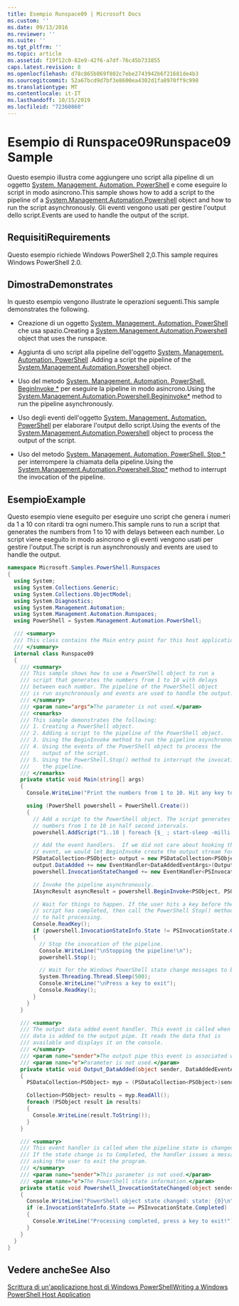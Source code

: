 ```yaml
---
title: Esempio Runspace09 | Microsoft Docs
ms.custom: ''
ms.date: 09/13/2016
ms.reviewer: ''
ms.suite: ''
ms.tgt_pltfrm: ''
ms.topic: article
ms.assetid: f19f12c0-82e9-42f6-a7df-76c45b733855
caps.latest.revision: 8
ms.openlocfilehash: d78c865b869f802c7ebe2743942b6f21681de4b3
ms.sourcegitcommit: 52a67bcd9d7bf3e8600ea4302d1fa8970ff9c998
ms.translationtype: MT
ms.contentlocale: it-IT
ms.lasthandoff: 10/15/2019
ms.locfileid: "72360860"
---
```

# <a name="runspace09-sample"></a><span data-ttu-id="2191c-102">Esempio di Runspace09</span><span class="sxs-lookup"><span data-stu-id="2191c-102">Runspace09 Sample</span></span>

<span data-ttu-id="2191c-103">Questo esempio illustra come aggiungere uno script alla pipeline di un oggetto [System. Management. Automation. PowerShell](/dotnet/api/system.management.automation.powershell) e come eseguire lo script in modo asincrono.</span><span class="sxs-lookup"><span data-stu-id="2191c-103">This sample shows how to add a script to the pipeline of a [System.Management.Automation.Powershell](/dotnet/api/system.management.automation.powershell) object and how to run the script asynchronously.</span></span> <span data-ttu-id="2191c-104">Gli eventi vengono usati per gestire l'output dello script.</span><span class="sxs-lookup"><span data-stu-id="2191c-104">Events are used to handle the output of the script.</span></span>

## <a name="requirements"></a><span data-ttu-id="2191c-105">Requisiti</span><span class="sxs-lookup"><span data-stu-id="2191c-105">Requirements</span></span>

<span data-ttu-id="2191c-106">Questo esempio richiede Windows PowerShell 2,0.</span><span class="sxs-lookup"><span data-stu-id="2191c-106">This sample requires Windows PowerShell 2.0.</span></span>

## <a name="demonstrates"></a><span data-ttu-id="2191c-107">Dimostra</span><span class="sxs-lookup"><span data-stu-id="2191c-107">Demonstrates</span></span>

<span data-ttu-id="2191c-108">In questo esempio vengono illustrate le operazioni seguenti.</span><span class="sxs-lookup"><span data-stu-id="2191c-108">This sample demonstrates the following.</span></span>

- <span data-ttu-id="2191c-109">Creazione di un oggetto [System. Management. Automation. PowerShell](/dotnet/api/system.management.automation.powershell) che usa spazio.</span><span class="sxs-lookup"><span data-stu-id="2191c-109">Creating a [System.Management.Automation.Powershell](/dotnet/api/system.management.automation.powershell) object that uses the runspace.</span></span>

- <span data-ttu-id="2191c-110">Aggiunta di uno script alla pipeline dell'oggetto [System. Management. Automation. PowerShell](/dotnet/api/system.management.automation.powershell) .</span><span class="sxs-lookup"><span data-stu-id="2191c-110">Adding a script the pipeline of the [System.Management.Automation.Powershell](/dotnet/api/system.management.automation.powershell) object.</span></span>

- <span data-ttu-id="2191c-111">Uso del metodo [System. Management. Automation. PowerShell. BeginInvoke \*](/dotnet/api/System.Management.Automation.PowerShell.BeginInvoke) per eseguire la pipeline in modo asincrono.</span><span class="sxs-lookup"><span data-stu-id="2191c-111">Using the [System.Management.Automation.Powershell.Begininvoke\*](/dotnet/api/System.Management.Automation.PowerShell.BeginInvoke) method to run the pipeline asynchronously.</span></span>

- <span data-ttu-id="2191c-112">Uso degli eventi dell'oggetto [System. Management. Automation. PowerShell](/dotnet/api/system.management.automation.powershell) per elaborare l'output dello script.</span><span class="sxs-lookup"><span data-stu-id="2191c-112">Using the events of the [System.Management.Automation.Powershell](/dotnet/api/system.management.automation.powershell) object to process the output of the script.</span></span>

- <span data-ttu-id="2191c-113">Uso del metodo [System. Management. Automation. PowerShell. Stop \*](/dotnet/api/System.Management.Automation.PowerShell.Stop) per interrompere la chiamata della pipeline.</span><span class="sxs-lookup"><span data-stu-id="2191c-113">Using the [System.Management.Automation.Powershell.Stop\*](/dotnet/api/System.Management.Automation.PowerShell.Stop) method to interrupt the invocation of the pipeline.</span></span>

## <a name="example"></a><span data-ttu-id="2191c-114">Esempio</span><span class="sxs-lookup"><span data-stu-id="2191c-114">Example</span></span>

<span data-ttu-id="2191c-115">Questo esempio viene eseguito per eseguire uno script che genera i numeri da 1 a 10 con ritardi tra ogni numero.</span><span class="sxs-lookup"><span data-stu-id="2191c-115">This sample runs to run a script that generates the numbers from 1 to 10 with delays between each number.</span></span> <span data-ttu-id="2191c-116">Lo script viene eseguito in modo asincrono e gli eventi vengono usati per gestire l'output.</span><span class="sxs-lookup"><span data-stu-id="2191c-116">The script is run asynchronously and events are used to handle the output.</span></span>

```csharp
namespace Microsoft.Samples.PowerShell.Runspaces
{
  using System;
  using System.Collections.Generic;
  using System.Collections.ObjectModel;
  using System.Diagnostics;
  using System.Management.Automation;
  using System.Management.Automation.Runspaces;
  using PowerShell = System.Management.Automation.PowerShell;

  /// <summary>
  /// This class contains the Main entry point for this host application.
  /// </summary>
  internal class Runspace09
  {
    /// <summary>
    /// This sample shows how to use a PowerShell object to run a
    /// script that generates the numbers from 1 to 10 with delays
    /// between each number. The pipeline of the PowerShell object
    /// is run asynchronously and events are used to handle the output.
    /// </summary>
    /// <param name="args">The parameter is not used.</param>
    /// <remarks>
    /// This sample demonstrates the following:
    /// 1. Creating a PowerShell object.
    /// 2. Adding a script to the pipeline of the PowerShell object.
    /// 3. Using the BeginInvoke method to run the pipeline asynchronously.
    /// 4. Using the events of the PowerShell object to process the
    ///    output of the script.
    /// 5. Using the PowerShell.Stop() method to interrupt the invocation of
    ///    the pipeline.
    /// </remarks>
    private static void Main(string[] args)
    {
      Console.WriteLine("Print the numbers from 1 to 10. Hit any key to halt processing\n");

      using (PowerShell powershell = PowerShell.Create())
      {
        // Add a script to the PowerShell object. The script generates the
        // numbers from 1 to 10 in half second intervals.
        powershell.AddScript("1..10 | foreach {$_ ; start-sleep -milli 500}");

        // Add the event handlers.  If we did not care about hooking the DataAdded
        // event, we would let BeginInvoke create the output stream for us.
        PSDataCollection<PSObject> output = new PSDataCollection<PSObject>();
        output.DataAdded += new EventHandler<DataAddedEventArgs>(Output_DataAdded);
        powershell.InvocationStateChanged += new EventHandler<PSInvocationStateChangedEventArgs>(Powershell_InvocationStateChanged);

        // Invoke the pipeline asynchronously.
        IAsyncResult asyncResult = powershell.BeginInvoke<PSObject, PSObject>(null, output);

        // Wait for things to happen. If the user hits a key before the
        // script has completed, then call the PowerShell Stop() method
        // to halt processing.
        Console.ReadKey();
        if (powershell.InvocationStateInfo.State != PSInvocationState.Completed)
        {
          // Stop the invocation of the pipeline.
          Console.WriteLine("\nStopping the pipeline!\n");
          powershell.Stop();

          // Wait for the Windows PowerShell state change messages to be displayed.
          System.Threading.Thread.Sleep(500);
          Console.WriteLine("\nPress a key to exit");
          Console.ReadKey();
        }
      }
    }

    /// <summary>
    /// The output data added event handler. This event is called when
    /// data is added to the output pipe. It reads the data that is
    /// available and displays it on the console.
    /// </summary>
    /// <param name="sender">The output pipe this event is associated with.</param>
    /// <param name="e">Parameter is not used.</param>
    private static void Output_DataAdded(object sender, DataAddedEventArgs e)
    {
      PSDataCollection<PSObject> myp = (PSDataCollection<PSObject>)sender;

      Collection<PSObject> results = myp.ReadAll();
      foreach (PSObject result in results)
      {
        Console.WriteLine(result.ToString());
      }
    }

    /// <summary>
    /// This event handler is called when the pipeline state is changed.
    /// If the state change is to Completed, the handler issues a message
    /// asking the user to exit the program.
    /// </summary>
    /// <param name="sender">This parameter is not used.</param>
    /// <param name="e">The PowerShell state information.</param>
    private static void Powershell_InvocationStateChanged(object sender, PSInvocationStateChangedEventArgs e)
    {
      Console.WriteLine("PowerShell object state changed: state: {0}\n", e.InvocationStateInfo.State);
      if (e.InvocationStateInfo.State == PSInvocationState.Completed)
      {
        Console.WriteLine("Processing completed, press a key to exit!");
      }
    }
  }
}
```

## <a name="see-also"></a><span data-ttu-id="2191c-117">Vedere anche</span><span class="sxs-lookup"><span data-stu-id="2191c-117">See Also</span></span>

[<span data-ttu-id="2191c-118">Scrittura di un'applicazione host di Windows PowerShell</span><span class="sxs-lookup"><span data-stu-id="2191c-118">Writing a Windows PowerShell Host Application</span></span>](./writing-a-windows-powershell-host-application.md)